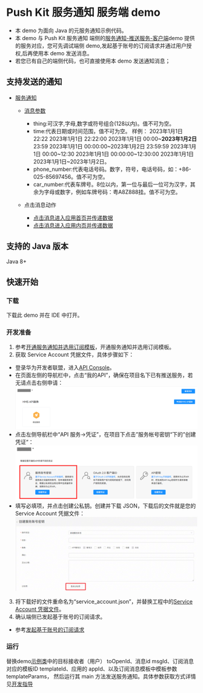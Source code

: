 # Push Kit 服务通知 服务端 demo

- 本 demo 为面向 Java 的元服务通知示例代码。
- 本 demo 与 Push Kit 服务通知 端侧的[服务通知-推送服务-客户端](https://gitee.com/harmonyos_samples/push-kit-sample-code-client-atomic-arkts)demo 提供的服务对应，您可先调试端侧 demo,发起基于账号的订阅请求并通过用户授权,后再使用本 demo 发送消息。
- 若您已有自己的端侧代码，也可直接使用本 demo 发送通知消息；

## 支持发送的通知

- [服务通知](src/main/java/com/huawei/push/notification/NotificationSendExamples.java)
  - [消息参数](https://developer.huawei.com/consumer/cn/doc/harmonyos-references/push-api-service-noti#section18768181215219)
    - thing:可汉字,字母,数字或符号组合(128以内)。值不可为空。
    - time:代表日期或时间范围，值不可为空。
      样例：
      2023年1月1日 22:22
      2023年1月1日 22:22:00
      2023年1月1日 00:00~**2023年1月2日** 23:59
      2023年1月1日 00:00:00~2023年1月2日 23:59:59
      2023年1月1日 00:00~12:30
      2023年1月1日 00:00:00~12:30:00
      2023年1月1日
      2023年1月1日~2023年1月2日。
    - phone_number:代表电话号码。数字，符号，电话号码，如：+86-025-85697456。值不可为空。
    - car_number:代表车牌号。8位以内，第一位与最后一位可为汉字，其余为字母或数字，例如车牌号码：粤A8Z888挂。值不可为空。

  - 点击消息动作
    - [点击消息进入应用首页并传递数据](https://developer.huawei.com/consumer/cn/doc/harmonyos-guides/push-send-alert#section1792616175914)
    - [点击消息进入应用内页并传递数据](https://developer.huawei.com/consumer/cn/doc/harmonyos-guides/push-send-alert#section8794131614597)
  

## 支持的 Java 版本

Java 8+

## 快速开始

### 下载

下载此 demo 并在 IDE 中打开。

### 开发准备

1. 参考[开通服务通知并选用订阅模板](https://developer.huawei.com/consumer/cn/doc/atomic-guides/push-as-service-noti)，开通服务通知并选用订阅模板。
2. 获取 Service Account 凭据文件，具体步骤如下：

- 登录华为开发者联盟，进入[API Console](https://developer.huawei.com/consumer/cn/console/overview)。
- 在页面左侧的导航栏中，点击“我的API”，确保在项目名下已有推送服务，若无请点击右侧申请：![image](src/main/resources/screenshots/1.png)
- 点击左侧导航栏中“API 服务->凭证”，在项目下点击”服务帐号密钥“下的”创建凭证“：![image](src/main/resources/screenshots/2.png)
- 填写必填项，并点击创建公私钥。创建并下载 JSON，下载后的文件就是您的 Service Account 凭据文件：![image](src/main/resources/screenshots/3.png)

3. 将下载好的文件重命名为“service_account.json”，并替换工程中的[Service Account 凭据文件](src/main/resources/service_account.json)。
4. 确认端侧已发起基于账号的订阅请求。
- 参考[发起基于账号的订阅请求](https://developer.huawei.com/consumer/cn/doc/atomic-guides/push-as-request-sub)

### 运行
替换demo[示例类](src/main/java/com/huawei/push/notification/NotificationSendExamples.java)中的目标接收者（用户） toOpenId、消息id msgId、订阅消息对应的模板ID templateId、应用的 appId、以及订阅消息模板中模板参数 templateParams， 然后运行其 main 方法发送服务通知。具体参数获取方式详情见[开发指导](https://developer.huawei.com/consumer/cn/doc/atomic-guides/push-as-send-sub-noti#section56014179170)
